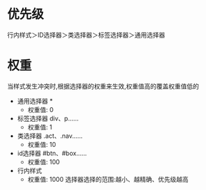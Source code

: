 # 优先级
行内样式＞ID选择器＞类选择器＞标签选择器＞通用选择器
# 权重
当样式发生冲突时,根据选择器的权重来生效,权重值高的覆盖权重值低的
- 通用选择器 *
	- 权重值: 0
- 标签选择器 div、p......
	- 权重值: 1
- 类选择器 .act、.nav......
	- 权重值: 10
- id选择器 #btn、#box......
	- 权重值: 100
- 行内样式 
	- 权重值: 1000
选择器选择的范围:越小、越精确、优先级越高